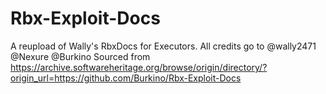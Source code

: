 # Rbx-Exploit-Docs
A reupload of Wally's RbxDocs for Executors. All credits go to @wally2471 @Nexure @Burkino
Sourced from https://archive.softwareheritage.org/browse/origin/directory/?origin_url=https://github.com/Burkino/Rbx-Exploit-Docs